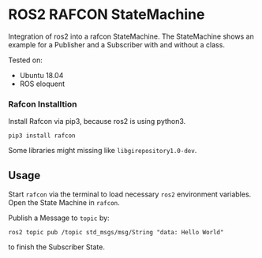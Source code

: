 # ROS2 RAFCON StateMachine

Integration of ros2 into a rafcon StateMachine. The StateMachine shows an example for a Publisher and a Subscriber with and without a class.

Tested on:
- Ubuntu 18.04
- ROS eloquent

### Rafcon Installtion

Install Rafcon via pip3, because ros2 is using python3.
```
pip3 install rafcon
```

Some libraries might missing like `libgirepository1.0-dev`.


## Usage
Start `rafcon` via the terminal to load necessary `ros2` environment variables.
Open the State Machine in `rafcon`.

Publish a Message to `topic` by:
```
ros2 topic pub /topic std_msgs/msg/String "data: Hello World"
```
 to finish the Subscriber State.
